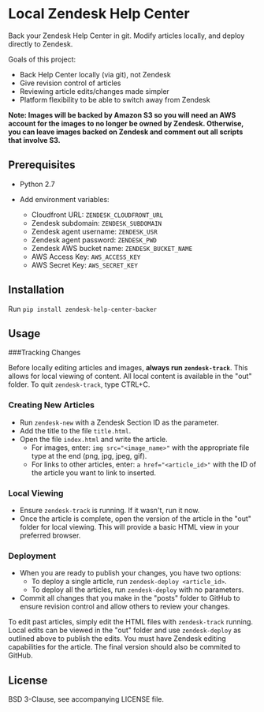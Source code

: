 # Local Zendesk Help Center

Back your Zendesk Help Center in git. Modify articles locally, and deploy
directly to Zendesk.

Goals of this project:

- Back Help Center locally (via git), not Zendesk
- Give revision control of articles
- Reviewing article edits/changes made simpler
- Platform flexibility to be able to switch away from Zendesk

**Note: Images will be backed by Amazon S3 so you will need an AWS account
for the images to no longer be owned by Zendesk. Otherwise, you can leave
images backed on Zendesk and comment out all scripts that involve S3.**

## Prerequisites

- Python 2.7

- Add environment variables: 
    - Cloudfront URL: `ZENDESK_CLOUDFRONT_URL`
    - Zendesk subdomain: `ZENDESK_SUBDOMAIN`
	- Zendesk agent username: `ZENDESK_USR`
	- Zendesk agent password: `ZENDESK_PWD`
	- Zendesk AWS bucket name: `ZENDESK_BUCKET_NAME`
	- AWS Access Key: `AWS_ACCESS_KEY`
	- AWS Secret Key: `AWS_SECRET_KEY`

## Installation
Run `pip install zendesk-help-center-backer`

## Usage

###Tracking Changes

Before locally editing articles and images, **always run `zendesk-track`**.
This allows for local viewing of content. All local content is available in the
"out" folder. To quit `zendesk-track`, type CTRL+C.

### Creating New Articles

- Run `zendesk-new` with a Zendesk Section ID as the parameter.
- Add the title to the file `title.html`.
- Open the file `index.html` and write the article.
	- For images, enter: `img src="<image_name>"` with the
      appropriate file type at the end (png, jpg, jpeg, gif).
	- For links to other articles, enter: `a href="<article_id>"` with the ID
      of the article you want to link to inserted.

### Local Viewing

- Ensure `zendesk-track` is running. If it wasn't, run it now.
- Once the article is complete, open the version of the article in the "out"
  folder for local viewing. This will provide a basic HTML view in your
  preferred browser.

### Deployment

- When you are ready to publish your changes, you have two options:
	- To deploy a single article, run `zendesk-deploy <article_id>`.
    - To deploy all the articles, run `zendesk-deploy` with no parameters.
- Commit all changes that you make in the "posts" folder to GitHub
to ensure revision control and allow others to review your changes.

To edit past articles, simply edit the HTML files with `zendesk-track`
running. Local edits can be viewed in the "out" folder and use `zendesk-deploy` as
outlined above to publish the edits. You must have Zendesk editing capabilities
for the article. The final version should also be commited to GitHub.

## License

BSD 3-Clause, see accompanying LICENSE file.
